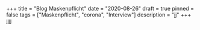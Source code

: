 +++
title = "Blog Maskenpflicht"
date = "2020-08-26"
draft = true
pinned = false
tags = ["Maskenpflicht", "corona", "Interview"]
description = "jj"
+++
jjjj